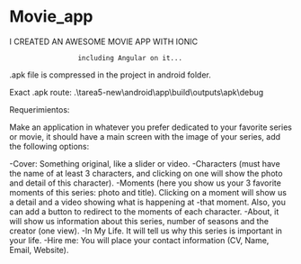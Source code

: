 # Movie_app
I CREATED AN AWESOME MOVIE APP WITH IONIC 
                     
                     including Angular on it...

.apk file is compressed in the project in android folder.

Exact .apk route: .\tarea5-new\android\app\build\outputs\apk\debug

Requerimientos:

Make an application in whatever you prefer dedicated to your favorite series or movie, it should have a main screen with the image of your series, add the following options:

-Cover: Something original, like a slider or video.
-Characters (must have the name of at least 3 characters, and clicking on one will show the photo and detail of this character).
-Moments (here you show us your 3 favorite moments of this series: photo and title). Clicking on a moment will show us a detail and a video showing what is happening at -that moment. Also, you can add a button to redirect to the moments of each character.
-About, it will show us information about this series, number of seasons and the creator (one view).
-In My Life. It will tell us why this series is important in your life. 
-Hire me: You will place your contact information (CV, Name, Email, Website).
